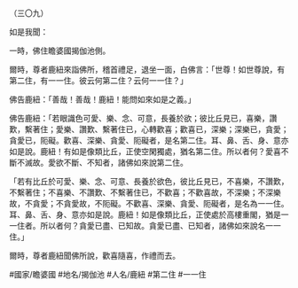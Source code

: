 （三〇九）

如是我聞：

一時，佛住瞻婆國揭伽池側。

爾時，尊者鹿紐來詣佛所，稽首禮足，退坐一面，白佛言：「世尊！如世尊說，有第二住，有一一住。彼云何第二住？云何一一住？」

佛告鹿紐：「善哉！善哉！鹿紐！能問如來如是之義。」

佛告鹿紐：「若眼識色可愛、樂、念、可意，長養於欲；彼比丘見已，喜樂，讚歎，繫著住；愛樂、讚歎、繫著住已，心轉歡喜；歡喜已，深樂；深樂已，貪愛；貪愛已，阨礙。歡喜、深樂、貪愛、阨礙者，是名第二住。耳、鼻、舌、身、意亦如是說。鹿紐！有如是像類比丘，正使空閑獨處，猶名第二住。所以者何？愛喜不斷不滅故。愛欲不斷、不知者，諸佛如來說第二住。

「若有比丘於可愛、樂、念、可意、長養於欲色，彼比丘見已，不喜樂，不讚歎，不繫著住；不喜樂、不讚歎、不繫著住已，不歡喜；不歡喜故，不深樂；不深樂故，不貪愛；不貪愛故，不阨礙。不歡喜、深樂、貪愛、阨礙者，是名為一一住。耳、鼻、舌、身、意亦如是說。鹿紐！如是像類比丘，正使處於高樓重閣，猶是一一住者。所以者何？貪愛已盡、已知故。貪愛已盡、已知者，諸佛如來說名一一住。」

爾時，尊者鹿紐聞佛所說，歡喜隨喜，作禮而去。

#國家/瞻婆國
#地名/揭伽池
#人名/鹿紐
#第二住
#一一住
